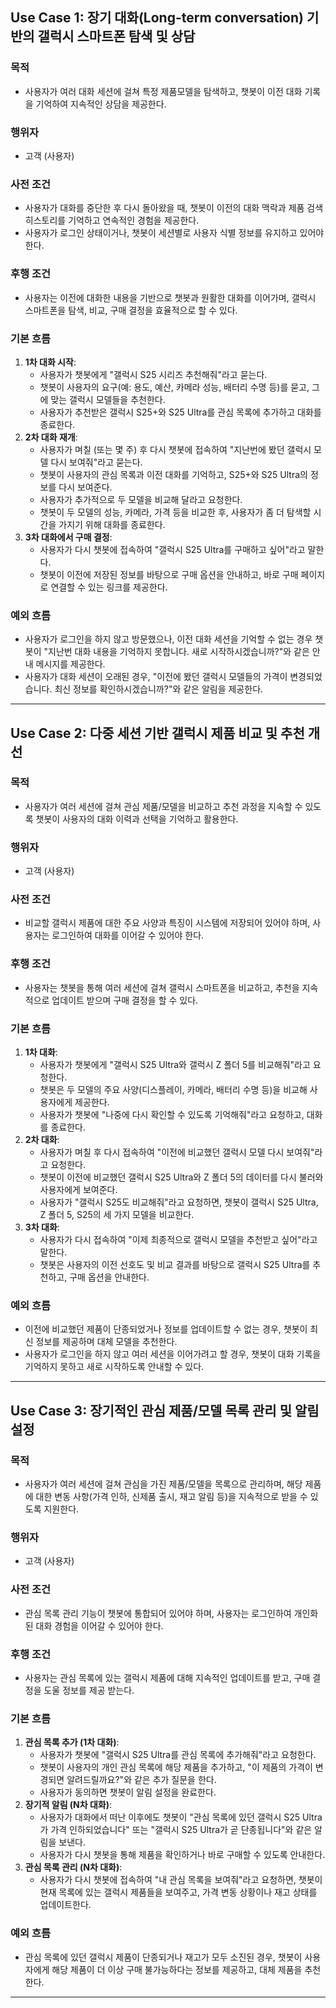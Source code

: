 ## Use Case 1: **장기 대화(Long-term conversation) 기반의 갤럭시 스마트폰 탐색 및 상담**

### 목적
- 사용자가 여러 대화 세션에 걸쳐 특정 제품모델을 탐색하고, 챗봇이 이전 대화 기록을 기억하여 지속적인 상담을 제공한다.

### 행위자
- 고객 (사용자)

### 사전 조건
- 사용자가 대화를 중단한 후 다시 돌아왔을 때, 챗봇이 이전의 대화 맥락과 제품 검색 히스토리를 기억하고 연속적인 경험을 제공한다.
- 사용자가 로그인 상태이거나, 챗봇이 세션별로 사용자 식별 정보를 유지하고 있어야 한다.

### 후행 조건
- 사용자는 이전에 대화한 내용을 기반으로 챗봇과 원활한 대화를 이어가며, 갤럭시 스마트폰을 탐색, 비교, 구매 결정을 효율적으로 할 수 있다.

### 기본 흐름
1. **1차 대화 시작**:
    - 사용자가 챗봇에게 "갤럭시 S25 시리즈 추천해줘"라고 묻는다.
    - 챗봇이 사용자의 요구(예: 용도, 예산, 카메라 성능, 배터리 수명 등)를 묻고, 그에 맞는 갤럭시 모델들을 추천한다.
    - 사용자가 추천받은 갤럭시 S25+와 S25 Ultra를 관심 목록에 추가하고 대화를 종료한다.
2. **2차 대화 재개**:
    - 사용자가 며칠 (또는 몇 주) 후 다시 챗봇에 접속하여 "지난번에 봤던 갤럭시 모델 다시 보여줘"라고 묻는다.
    - 챗봇이 사용자의 관심 목록과 이전 대화를 기억하고, S25+와 S25 Ultra의 정보를 다시 보여준다.
    - 사용자가 추가적으로 두 모델을 비교해 달라고 요청한다.
    - 챗봇이 두 모델의 성능, 카메라, 가격 등을 비교한 후, 사용자가 좀 더 탐색할 시간을 가지기 위해 대화를 종료한다.
3. **3차 대화에서 구매 결정**:
    - 사용자가 다시 챗봇에 접속하여 "갤럭시 S25 Ultra를 구매하고 싶어"라고 말한다.
    - 챗봇이 이전에 저장된 정보를 바탕으로 구매 옵션을 안내하고, 바로 구매 페이지로 연결할 수 있는 링크를 제공한다.

### 예외 흐름
- 사용자가 로그인을 하지 않고 방문했으나, 이전 대화 세션을 기억할 수 없는 경우 챗봇이 "지난번 대화 내용을 기억하지 못합니다. 새로 시작하시겠습니까?"와 같은 안내 메시지를 제공한다.
- 사용자가 대화 세션이 오래된 경우, "이전에 봤던 갤럭시 모델들의 가격이 변경되었습니다. 최신 정보를 확인하시겠습니까?"와 같은 알림을 제공한다.

---

## Use Case 2: **다중 세션 기반 갤럭시 제품 비교 및 추천 개선**

### 목적
- 사용자가 여러 세션에 걸쳐 관심 제품/모델을 비교하고 추천 과정을 지속할 수 있도록 챗봇이 사용자의 대화 이력과 선택을 기억하고 활용한다.

### 행위자
- 고객 (사용자)

### 사전 조건
- 비교할 갤럭시 제품에 대한 주요 사양과 특징이 시스템에 저장되어 있어야 하며, 사용자는 로그인하여 대화를 이어갈 수 있어야 한다.

### 후행 조건
- 사용자는 챗봇을 통해 여러 세션에 걸쳐 갤럭시 스마트폰을 비교하고, 추천을 지속적으로 업데이트 받으며 구매 결정을 할 수 있다.

### 기본 흐름

1. **1차 대화**:
    - 사용자가 챗봇에게 "갤럭시 S25 Ultra와 갤럭시 Z 폴더 5를 비교해줘"라고 요청한다.
    - 챗봇은 두 모델의 주요 사양(디스플레이, 카메라, 배터리 수명 등)을 비교해 사용자에게 제공한다.
    - 사용자가 챗봇에 "나중에 다시 확인할 수 있도록 기억해줘"라고 요청하고, 대화를 종료한다.
2. **2차 대화**:
    - 사용자가 며칠 후 다시 접속하여 "이전에 비교했던 갤럭시 모델 다시 보여줘"라고 요청한다.
    - 챗봇이 이전에 비교했던 갤럭시 S25 Ultra와 Z 폴더 5의 데이터를 다시 불러와 사용자에게 보여준다.
    - 사용자가 "갤럭시 S25도 비교해줘"라고 요청하면, 챗봇이 갤럭시 S25 Ultra, Z 폴더 5, S25의 세 가지 모델을 비교한다.
3. **3차 대화**:
    - 사용자가 다시 접속하여 "이제 최종적으로 갤럭시 모델을 추천받고 싶어"라고 말한다.
    - 챗봇은 사용자의 이전 선호도 및 비교 결과를 바탕으로 갤럭시 S25 Ultra를 추천하고, 구매 옵션을 안내한다.

### 예외 흐름
- 이전에 비교했던 제품이 단종되었거나 정보를 업데이트할 수 없는 경우, 챗봇이 최신 정보를 제공하며 대체 모델을 추천한다.
- 사용자가 로그인을 하지 않고 여러 세션을 이어가려고 할 경우, 챗봇이 대화 기록을 기억하지 못하고 새로 시작하도록 안내할 수 있다.

---

## Use Case 3: **장기적인 관심 제품/모델 목록 관리 및 알림 설정**

### 목적
- 사용자가 여러 세션에 걸쳐 관심을 가진 제품/모델을 목록으로 관리하며, 해당 제품에 대한 변동 사항(가격 인하, 신제품 출시, 재고 알림 등)을 지속적으로 받을 수 있도록 지원한다.

### 행위자
- 고객 (사용자)

### 사전 조건
- 관심 목록 관리 기능이 챗봇에 통합되어 있어야 하며, 사용자는 로그인하여 개인화된 대화 경험을 이어갈 수 있어야 한다.

### 후행 조건
- 사용자는 관심 목록에 있는 갤럭시 제품에 대해 지속적인 업데이트를 받고, 구매 결정을 도울 정보를 제공 받는다.

### 기본 흐름
1. **관심 목록 추가 (1차 대화)**:
    - 사용자가 챗봇에 "갤럭시 S25 Ultra를 관심 목록에 추가해줘"라고 요청한다.
    - 챗봇이 사용자의 개인 관심 목록에 해당 제품을 추가하고, "이 제품의 가격이 변경되면 알려드릴까요?"와 같은 추가 질문을 한다.
    - 사용자가 동의하면 챗봇이 알림 설정을 완료한다.
2. **장기적 알림 (N차 대화)**:
    - 사용자가 대화에서 떠난 이후에도 챗봇이 "관심 목록에 있던 갤럭시 S25 Ultra가 가격 인하되었습니다" 또는 "갤럭시 S25 Ultra가 곧 단종됩니다"와 같은 알림을 보낸다.
    - 사용자가 다시 챗봇을 통해 제품을 확인하거나 바로 구매할 수 있도록 안내한다.
3. **관심 목록 관리 (N차 대화)**:
    - 사용자가 다시 챗봇에 접속하여 "내 관심 목록을 보여줘"라고 요청하면, 챗봇이 현재 목록에 있는 갤럭시 제품들을 보여주고, 가격 변동 상황이나 재고 상태를 업데이트한다.

### 예외 흐름
- 관심 목록에 있던 갤럭시 제품이 단종되거나 재고가 모두 소진된 경우, 챗봇이 사용자에게 해당 제품이 더 이상 구매 불가능하다는 정보를 제공하고, 대체 제품을 추천한다.

---
